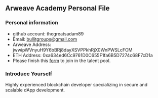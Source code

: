 ## Arweave Academy Personal File

### Personal information

- github account: thegreatsadam89
- Email: bullitgroups@gmail.com
- Arweave Address: jwwipWVnyuH9Y6bBRj8dayXSVPPkhRjX0WnPWSLcFOM
- ETH Address: 0xa634ed6Cc9761D0C655F1fa6B5D7274c68F7cD1a
- Please finish this [form](https://docs.google.com/forms/d/e/1FAIpQLSfWA5fIIcBgmRppm3jNz5vmf9Mai_QMVil-2pO4r7YKn_Zhtw/viewform?usp=sf_link) to join in the talent pool.

### Introduce Yourself
 Highly experienced blockchain developer specializing in secure and scalable dApp development.
